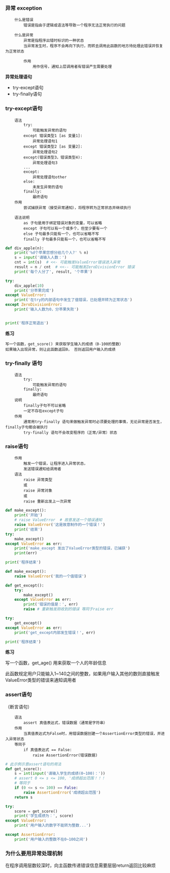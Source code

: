 ### 异常 exception

```
	什么是错误
        错误是指由于逻辑或语法等导致一个程序无法正常执行的问题

    什么是异常
        异常是指程序出错时标识的一种状态
        当异常发生时，程序不会再向下执行，而转去调用此函数的地方待处理此错误并恢复为正常状态

        作用
            用作信号，通知上层调用者有错误产生需要处理
```

**异常处理语句**

- try-except语句
- try-finally语句

### try-except语句

```
	语法
        try:
            可能触发异常的语句
        except 错误类型1 [as 变量1]:
            异常处理语句1
        except 错误类型2 [as 变量2]:
            异常处理语句2
        except(错误类型3，错误类型4):
            异常处理语句3
        ...
        except:
            异常处理语句other
        else:
            未发生异常的语句
        finally:
            最终语句
    作用
        尝试捕获异常（接受异常通知），将程序转为正常状态并继续执行

    语法说明
        as 子句是用于绑定错误对象的变量，可以省略
        except 子句可以有一个或多个，但至少要有一个
        else 子句最多只能有一个，也可以省略不写
        finally 子句最多只能有一个，也可以省略不写
```

```python
def div_apple(n):
    print('%d个苹果您想分给几个人?' % n)
    s = input('请输入人数：')
    cnt = int(s)  # <<- 可能触发ValueError错误进入异常
    result = n / cnt  # <<-- 可能触发ZeroDivisionError 错误
    print('每个人分了', result, '个苹果')

try:
    div_apple(10)
    print('分苹果完成')
except ValueError:
    print('在try的内部语句中发生了值错误，已处理并转为正常状态')
except ZeroDivisionError:
    print('输入人数为0，分苹果失败')


print('程序正常退出')
```

**练习**

    写一个函数，get_score() 来获取学生输入的成绩（0-100的整数）
    如果输入出现异常，则让此函数返回0， 否则返回用户输入的成绩
### try-finally 语句

```
	语法
        try:
            可能触发异常的语句
        finally:
            最终语句
    说明
        finally子句不可以省略
        一定不存在except子句
    作用
        通常用try-finally 语句来做触发异常时必须要处理的事情，无论异常是否发生，finally子句都会被执行
        try-finally 语句不会改变程序的（正常/异常）状态
```

### raise语句

```
	作用
        触发一个错误，让程序进入异常状态，
        发送错误通知给调用者
    语法
        raise 异常类型
        或
        raise 异常对象
        或
        raise 重新出发上一次异常
```

```python
def make_except():
    print('开始')
    # raise ValueError  # 故意发送一个错误通知
    raise ValueError('这是故意制作的一个错误！')
    print('结束')
try:
    make_except()
except ValueError as err:
    print('make_except 发出了ValueError类型的错误，已捕获')
    print(err)

print('程序结束')
```

```python
def make_except():
    raise ValueError('我的一个值错误')

def get_except():
    try:
        make_except()
    except ValueError as err:
        print('错误的值是：', err)
        raise # 重新触发刚收到的错误 等同于raise err

try:
    get_except()
except ValueError as err:
    print('get_except内部发生错误！', err)

print('程序结束')

```

**练习**

写一个函数，get_age() 用来获取一个人的年龄信息

此函数规定用户只能输入1~140之间的整数，如果用户输入其他的数则直接触发ValueError类型的错误来通知调用者

### assert语句

（断言语句）

```
	语法
        assert 真值表达式，错误数据（通常是字符串）
    作用
        当真值表达式为False时，用错误数据创建一个AssertionError类型的错误，并进入异常状态
    等同于
        if 真值表达式 == False:
            raise AssertionError(错误数据)
```

```python
# 此示例示意assert语句的用法
def get_score():
    s = int(input('请输入学生的成绩(0~100)：'))
    # assert 0 <= s <= 100, '成绩超出范围！！！
    # 等同于
    if (0 <= s <= 100) == False:
        raise AssertionError('成绩超出范围')
    return s

try:
    score = get_score()
    print('学生成绩为：', score)
except ValueError:
    print('用户输入的数字不能转为整数...')

except AssertionError:
    print('用户输入的整数不在0~100之间')
```

### 为什么要用异常处理机制

在程序调用层数较深时，向主函数传递错误信息需要层层return返回比较麻烦

